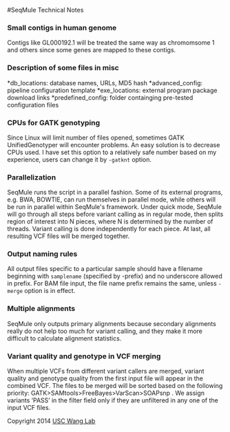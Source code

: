 #SeqMule Technical Notes

### Small contigs in human genome 

Contigs like GL000192.1 will be treated the same way as chromomsome 1 and others since some genes are mapped to these contigs.

### Description of some files in misc 

*db_locations: database names, URLs, MD5 hash
*advanced_config: pipeline configuration template
*exe_locations: external program package download links
*predefined_config: folder containging pre-tested configuration files

### CPUs for GATK genotyping 

Since Linux will limit number of files opened, sometimes GATK UnifiedGenotyper will encounter problems. An easy solution is to decrease CPUs used. I have set this option to a relatively safe number based on my experience, users can change it by `-gatknt` option.

### Parallelization 

SeqMule runs the script in a parallel fashion. Some of its external programs, e.g. BWA, BOWTIE, can run themselves in parallel mode, while others will be run in parallel within SeqMule's framework. Under quick mode, SeqMule will go through all steps before variant calling as in regular mode, then splits region of interest into N pieces, where N is determined by the number of threads. Variant calling is done independently for each piece. At last, all resulting VCF files will be merged together.

### Output naming rules 

All output files specific to a particular sample should have a filename beginning with `samplename` (specified by -prefix) and no underscore allowed in prefix. For BAM file input, the file name prefix remains the same, unless `-merge` option is in effect.

### Multiple alignments 

SeqMule only outputs primary alignments because secondary alignments really do not help too much for variant calling, and they make it more difficult to calculate alignment statistics.

### Variant quality and genotype in VCF merging
When multiple VCFs from different variant callers are merged, variant quality and genotype quality from the first input file will appear in the combined VCF. The files to be merged will be sorted based on the following priority: GATK>SAMtools>FreeBayes>VarScan>SOAPsnp . We assign variants ‘PASS’ in the filter field only if they are unfiltered in any one of the input VCF files.

Copyright 2014 [USC Wang Lab](http://genomics.usc.edu) 
